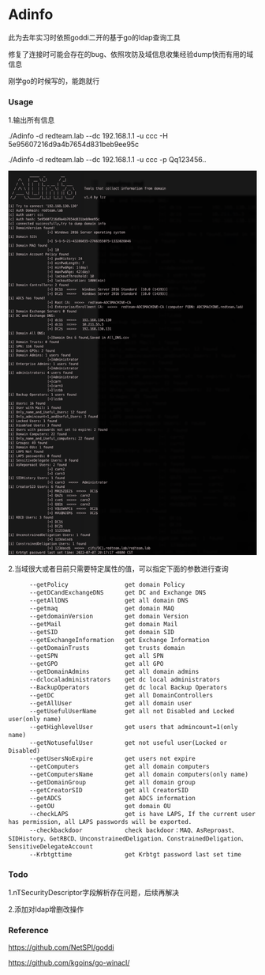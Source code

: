 # Adinfo

此为去年实习时依照goddi二开的基于go的ldap查询工具

修复了连接时可能会存在的bug、依照攻防及域信息收集经验dump快而有用的域信息

刚学go的时候写的，能跑就行

### Usage

1.输出所有信息

./Adinfo -d redteam.lab --dc 192.168.1.1 -u ccc -H 5e95607216d9a4b7654d831beb9ee95c

./Adinfo -d redteam.lab --dc 192.168.1.1 -u ccc -p Qq123456..

![](./usage.png)

2.当域很大或者目前只需要特定属性的值，可以指定下面的参数进行查询

```
      --getPolicy                get domain Policy
      --getDCandExchangeDNS      get DC and Exchange DNS
      --getAllDNS                get all domain DNS
      --getmaq                   get domain MAQ
      --getdomainVersion         get domain Version
      --getMail                  get domain Mail
      --getSID                   get domain SID
      --getExchangeInformation   get Exchange Information
      --getDomainTrusts          get trusts domain
      --getSPN                   get all SPN
      --getGPO                   get all GPO
      --getDomainAdmins          get all domain admins
      --dclocaladministrators    get dc local administrators
      --BackupOperators          get dc local Backup Operators
      --getDC                    get all DomainControllers
      --getAllUser               get all domain user
      --getUsefulUserName        get all not Disabled and Locked user(only name)
      --getHighlevelUser         get users that admincount=1(only name)
      --getNotusefulUser         get not useful user(Locked or Disabled)
      --getUsersNoExpire         get users not expire
      --getComputers             get all domain computers
      --getComputersName         get all domain computers(only name)
      --getDomainGroup           get all domain group
      --getCreatorSID            get all CreatorSID
      --getADCS                  get ADCS information
      --getOU                    get domain OU
      --checkLAPS                get is have LAPS, If the current user has permission, all LAPS passwords will be exported.
      --checkbackdoor            check backdoor：MAQ、AsReproast、SIDHistory、GetRBCD、UnconstrainedDeligation、ConstrainedDeligation、SensitiveDelegateAccount
      --Krbtgttime               get Krbtgt password last set time
```

### Todo

1.nTSecurityDescriptor字段解析存在问题，后续再解决

2.添加对ldap增删改操作

### Reference

https://github.com/NetSPI/goddi

https://github.com/kgoins/go-winacl/